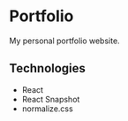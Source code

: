 # Portfolio

My personal portfolio website.

## Technologies

- React
- React Snapshot
- normalize.css